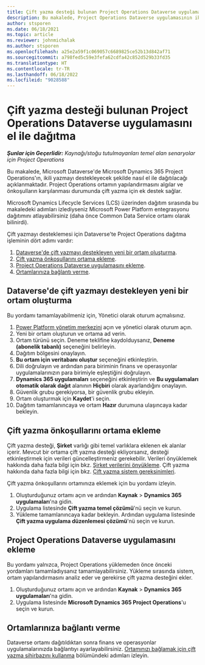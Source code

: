 ```yaml
---
title: Çift yazma desteği bulunan Project Operations Dataverse uygulamasını el ile dağıtma
description: Bu makalede, Project Operations Dataverse uygulamasının ikili yazma desteği olacak şekilde el ile nasıl dağıtılacağı açıklanmaktadır.
author: stsporen
ms.date: 06/18/2021
ms.topic: article
ms.reviewer: johnmichalak
ms.author: stsporen
ms.openlocfilehash: a25e2a59f1c069057c6689825ce52b13d842af71
ms.sourcegitcommit: a798fed5c59e3fefa62cdfa42c852d529b33fd35
ms.translationtype: HT
ms.contentlocale: tr-TR
ms.lasthandoff: 06/18/2022
ms.locfileid: "9028588"
---
```

# <a name="manually-deploy-the-project-operations-dataverse-app-with-dual-write-support"></a>Çift yazma desteği bulunan Project Operations Dataverse uygulamasını el ile dağıtma

_**Şunlar için Geçerlidir:** Kaynağı/stoğu tutulmayanları temel alan senaryolar için Project Operations_

Bu makalede, Microsoft Dataverse'de Microsoft Dynamics 365 Project Operations'ın, ikili yazmayı destekleyecek şekilde nasıl el ile dağıtılacağı açıklanmaktadır. Project Operations ortamın yapılandırmasını algılar ve önkoşulların karşılanması durumunda çift yazma için ek destek sağlar.

Microsoft Dynamics Lifecycle Services (LCS) üzerinden dağıtım sırasında bu makaledeki adımları izlediyseniz Microsoft Power Platform entegrasyonu dağıtımını atlayabilirsiniz (daha önce Common Data Service ortamı olarak bilinirdi).

Çift yazmayı desteklemesi için Dataverse'te Project Operations dağıtma işleminin dört adımı vardır:

1. [Dataverse'de çift yazmayı destekleyen yeni bir ortam oluşturma](#create).
2. [Çift yazma önkoşullarını ortama ekleme](#prerequisites).
3. [Project Operations Dataverse uygulamasını ekleme](#dataverse).
4. [Ortamlarınıza bağlantı verme](#link).

## <a name="create-a-new-environment-in-dataverse-that-supports-dual-write"></a><a name="create"></a>Dataverse'de çift yazmayı destekleyen yeni bir ortam oluşturma

Bu yordamı tamamlayabilmeniz için, Yönetici olarak oturum açmalısınız.

1. [Power Platform yönetim merkezini](https://admin.powerplatform.com) açın ve yönetici olarak oturum açın.
2. Yeni bir ortam oluşturun ve ortama ad verin.
3. Ortam türünü seçin. Deneme teklifine kaydolduysanız, **Deneme (abonelik tabanlı)** seçeneğini belirleyin.
4. Dağıtım bölgesini onaylayın.
5. **Bu ortam için veritabanı oluştur** seçeneğini etkinleştirin. 
6. Dili doğrulayın ve ardından para biriminin finans ve operasyonlar uygulamalarınızın para birimiyle eşleştiğini doğrulayın.
7. **Dynamics 365 uygulamaları** seçeneğini etkinleştirin ve **Bu uygulamaları otomatik olarak dağıt** alanının **Hiçbiri** olarak ayarlandığını onaylayın.
8. Güvenlik grubu gerekiyorsa, bir güvenlik grubu ekleyin.
9. Ortam oluşturmak için **Kaydet**'i seçin.
10. Dağıtım tamamlanıncaya ve ortam **Hazır** durumuna ulaşıncaya kadar bekleyin.

## <a name="add-dual-write-prerequisites-to-the-environment"></a><a name="prerequisites"></a>Çift yazma önkoşullarını ortama ekleme

Çift yazma desteği, **Şirket** varlığı gibi temel varlıklara eklenen ek alanlar içerir. Mevcut bir ortama çift yazma desteği ekliyorsanız, desteği etkinleştirmek için verileri güncelleştirmeniz gerekebilir. Verileri önyüklemek hakkında daha fazla bilgi için bkz. [Şirket verilerini önyükleme](/dynamics365/fin-ops-core/dev-itpro/data-entities/dual-write/bootstrap-company-data). Çift yazma hakkında daha fazla bilgi için bkz. [Çift yazma sistem gereksinimleri](/dynamics365/fin-ops-core/dev-itpro/data-entities/dual-write/dual-write-system-req).

Çift yazma önkoşullarını ortamınıza eklemek için bu yordamı izleyin.

1. Oluşturduğunuz ortamı açın ve ardından **Kaynak** \> **Dynamics 365 uygulamaları**'na gidin.
2. Uygulama listesinde **Çift yazma temel çözümü**'nü seçin ve kurun.
3. Yükleme tamamlanıncaya kadar bekleyin. Ardından uygulama listesinde **Çift yazma uygulama düzenlemesi çözümü**'nü seçin ve kurun.

## <a name="add-the-project-operations-dataverse-app"></a><a name="dataverse"></a>Project Operations Dataverse uygulamasını ekleme

Bu yordamı yalnızca, Project Operations yüklemeden önce önceki yordamları tamamladıysanız tamamlayabilirsiniz. Yükleme sırasında sistem, ortam yapılandırmasını analiz eder ve gerekirse çift yazma desteğini ekler.

1. Oluşturduğunuz ortamı açın ve ardından **Kaynak** \> **Dynamics 365 uygulamaları**'na gidin.
2. Uygulama listesinde **Microsoft Dynamics 365 Project Operations**'u seçin ve kurun.

## <a name="link-your-environments"></a><a name="link"></a>Ortamlarınıza bağlantı verme

Dataverse ortamı dağıtıldıktan sonra finans ve operasyonlar uygulamalarınızda bağlantıyı ayarlayabilirsiniz. [Ortamınızı bağlamak için çift yazma sihirbazını kullanma](/dynamics365/fin-ops-core/dev-itpro/data-entities/dual-write/link-your-environment) bölümündeki adımları izleyin.
